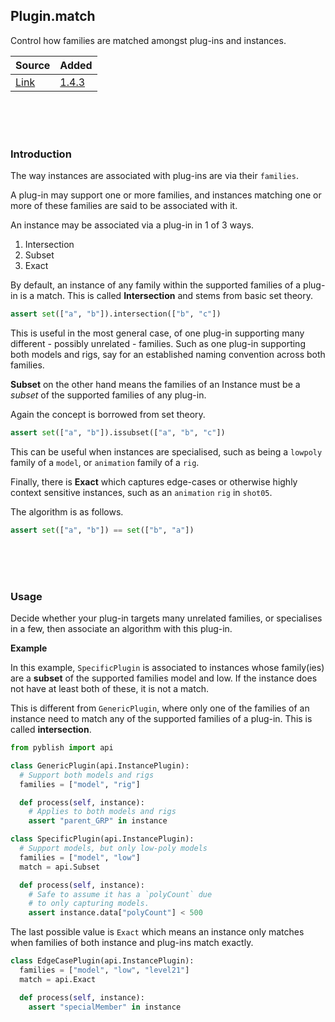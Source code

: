 ## Plugin.match

Control how families are matched amongst plug-ins and instances.


| Source     | Added
|------------|---------
|[Link][]    | [1.4.3][Added]

[Link]: https://github.com/pyblish/pyblish-base/blob/6dc5781d6bb7b97fb7bc9df268f59e24a477c272/pyblish/plugin.py#L238
[Added]: https://github.com/pyblish/pyblish-base/releases/tag/1.4.3

<br>
<br>
<br>

### Introduction

The way instances are associated with plug-ins are via their `families`.

A plug-in may support one or more families, and instances matching one or more of these families are said to be associated with it.

An instance may be associated via a plug-in in 1 of 3 ways.

1. Intersection
2. Subset
3. Exact

By default, an instance of any family within the supported families of a plug-in is a match. This is called **Intersection** and stems from basic set theory.

```python
assert set(["a", "b"]).intersection(["b", "c"])
```

This is useful in the most general case, of one plug-in supporting many different - possibly unrelated - families. Such as one plug-in supporting both models and rigs, say for an established naming convention across both families.

**Subset** on the other hand means the families of an Instance must be a *subset* of the supported families of any plug-in.

Again the concept is borrowed from set theory.

```python
assert set(["a", "b"]).issubset(["a", "b", "c"])
```

This can be useful when instances are specialised, such as being a `lowpoly` family of a `model`, or `animation`  family of a `rig`.

Finally, there is **Exact** which captures edge-cases or otherwise highly context sensitive instances, such as an `animation` `rig` in `shot05`.

The algorithm is as follows.

```python
assert set(["a", "b"]) == set(["b", "a"])
```

<br>
<br>
<br>

### Usage

Decide whether your plug-in targets many unrelated families, or specialises in a few, then associate an algorithm with this plug-in.

**Example**

In this example, `SpecificPlugin` is associated to instances whose family(ies) are a **subset** of the supported families model and low. If the instance does not have at least both of these, it is not a match.

This is different from `GenericPlugin`, where only one of the families of an instance need to match any of the supported families of a plug-in. This is called **intersection**.

```python
from pyblish import api

class GenericPlugin(api.InstancePlugin):
  # Support both models and rigs
  families = ["model", "rig"]

  def process(self, instance):
    # Applies to both models and rigs
    assert "parent_GRP" in instance

class SpecificPlugin(api.InstancePlugin):
  # Support models, but only low-poly models
  families = ["model", "low"]
  match = api.Subset

  def process(self, instance):
    # Safe to assume it has a `polyCount` due
    # to only capturing models.
    assert instance.data["polyCount"] < 500
```

The last possible value is `Exact` which means an instance only matches when families of both instance and plug-ins match exactly.

```python
class EdgeCasePlugin(api.InstancePlugin):
  families = ["model", "low", "level21"]
  match = api.Exact

  def process(self, instance):
    assert "specialMember" in instance
```